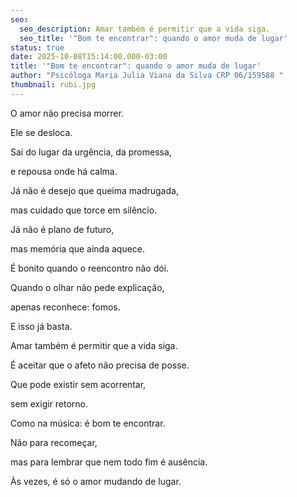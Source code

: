 ```yaml
---
seo:
  seo_description: Amar também é permitir que a vida siga.
  seo_title: '"Bom te encontrar": quando o amor muda de lugar'
status: true
date: 2025-10-08T15:14:00.000-03:00
title: '"Bom te encontrar": quando o amor muda de lugar'
author: "Psicóloga Maria Julia Viana da Silva CRP 06/159588 "
thumbnail: rubi.jpg
---
```

O amor não precisa morrer.


Ele se desloca.


Sai do lugar da urgência, da promessa,


e repousa onde há calma.

Já não é desejo que queima madrugada,


mas cuidado que torce em silêncio.


Já não é plano de futuro,


mas memória que ainda aquece.


É bonito quando o reencontro não dói.


Quando o olhar não pede explicação,


apenas reconhece: fomos.


E isso já basta.


Amar também é permitir que a vida siga.


É aceitar que o afeto não precisa de posse.


Que pode existir sem acorrentar,


sem exigir retorno.


Como na música: é bom te encontrar.


Não para recomeçar,


mas para lembrar que nem todo fim é ausência.


Às vezes, é só o amor mudando de lugar.
